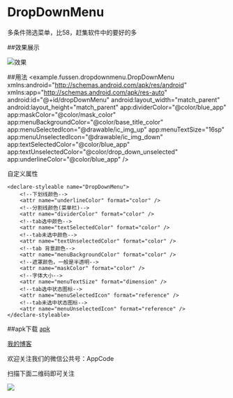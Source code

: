 # DropDownMenu

多条件筛选菜单，比58，赶集软件中的要好的多

##效果展示


![效果](http://ww4.sinaimg.cn/large/801b780agw1f7dwxiy2nxg208w0fte81.gif)

##用法
     <example.fussen.dropdownmenu.DropDownMenu xmlns:android="http://schemas.android.com/apk/res/android"
        xmlns:app="http://schemas.android.com/apk/res-auto"
        android:id="@+id/dropDownMenu"
        android:layout_width="match_parent"
        android:layout_height="match_parent"
        app:dividerColor="@color/blue_app"
        app:maskColor="@color/mask_color"
        app:menuBackgroundColor="@color/base_title_color"
        app:menuSelectedIcon="@drawable/ic_img_up"
        app:menuTextSize="16sp"
        app:menuUnselectedIcon="@drawable/ic_img_down"
        app:textSelectedColor="@color/blue_app"
        app:textUnselectedColor="@color/drop_down_unselected"
        app:underlineColor="@color/blue_app" />

自定义属性

    <declare-styleable name="DropDownMenu">
        <!--下划线颜色-->
        <attr name="underlineColor" format="color" />
        <!--分割线颜色(菜单栏)-->
        <attr name="dividerColor" format="color" />
        <!--tab选中颜色-->
        <attr name="textSelectedColor" format="color" />
        <!--tab未选中颜色-->
        <attr name="textUnselectedColor" format="color" />
        <!--tab 背景颜色-->
        <attr name="menuBackgroundColor" format="color" />
        <!--遮罩颜色，一般是半透明-->
        <attr name="maskColor" format="color" />
        <!--字体大小-->
        <attr name="menuTextSize" format="dimension" />
        <!--tab选中状态图标-->
        <attr name="menuSelectedIcon" format="reference" />
        <!--tab未选中状态图标-->
        <attr name="menuUnselectedIcon" format="reference" />
    </declare-styleable>

##apk下载
[apk](http://dl.download.csdn.net/down11/20160901/489a6b85108bb342ac427dedf1200608.apk?response-content-disposition=attachment%3Bfilename%3D%22app-debug.apk%22&OSSAccessKeyId=9q6nvzoJGowBj4q1&Expires=1472719539&Signature=%2FpqAv2XUbA07K5lZMHjmunGBRoE%3D)

[我的博客](http://blog.csdn.net/fussenyu)

欢迎关注我们的微信公共号：AppCode

扫描下面二维码即可关注

![](http://ww1.sinaimg.cn/large/65e4f1e6gw1f9btkbltksj2076076aaj.jpg)




